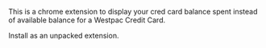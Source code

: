 This is a chrome extension to display your cred card balance spent instead of available balance for a Westpac Credit Card.

Install as an unpacked extension.
